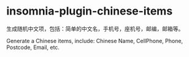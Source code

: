 # insomnia-plugin-chinese-items
生成随机中文项，包括：简单的中文名，手机号，座机号，邮编，邮箱等。

Generate a Chinese items, include: Chinese Name, CellPhone, Phone, Postcode, Email, etc.

